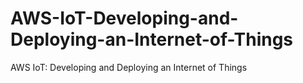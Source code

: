 # AWS-IoT-Developing-and-Deploying-an-Internet-of-Things
AWS IoT: Developing and Deploying an Internet of Things
